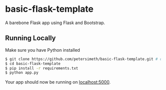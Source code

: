 # basic-flask-template
A barebone Flask app using Flask and Bootstrap.

## Running Locally

Make sure you have Python installed

```sh
$ git clone https://github.com/petersimeth/basic-flask-template.git # or clone your own fork
$ cd basic-flask-template
$ pip install -r requirements.txt
$ python app.py
```

Your app should now be running on [localhost:5000](http://localhost:5000/).

